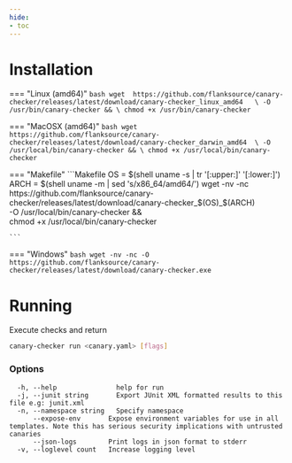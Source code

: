 ```yaml
---
hide:
- toc
---
```



# Installation

=== "Linux (amd64)"
    ```bash
    wget  https://github.com/flanksource/canary-checker/releases/latest/download/canary-checker_linux_amd64   \
      -O /usr/bin/canary-checker && \
      chmod +x /usr/bin/canary-checker
    ```

=== "MacOSX (amd64)"
    ```bash
    wget  https://github.com/flanksource/canary-checker/releases/latest/download/canary-checker_darwin_amd64  \
      -O /usr/local/bin/canary-checker && \
      chmod +x /usr/local/bin/canary-checker
    ```

=== "Makefile"
    ```Makefile
    OS = $(shell uname -s | tr '[:upper:]' '[:lower:]')
    ARCH = $(shell uname -m | sed 's/x86_64/amd64/')
    wget -nv -nc https://github.com/flanksource/canary-checker/releases/latest/download/canary-checker_$(OS)_$(ARCH)  \
      -O /usr/local/bin/canary-checker && \
      chmod +x /usr/local/bin/canary-checker

    ```
=== "Windows"
    ```bash
    wget -nv -nc -O https://github.com/flanksource/canary-checker/releases/latest/download/canary-checker.exe
    ```





# Running
Execute checks and return

```bash
canary-checker run <canary.yaml> [flags]
```

### Options

```
  -h, --help               help for run
  -j, --junit string       Export JUnit XML formatted results to this file e.g: junit.xml
  -n, --namespace string   Specify namespace
      --expose-env       Expose environment variables for use in all templates. Note this has serious security implications with untrusted canaries
      --json-logs        Print logs in json format to stderr
  -v, --loglevel count   Increase logging level
```
